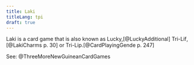 ```yaml
---
title: Laki
titleLang: tpi
draft: true
---
```


<span class="aka noun" lang="tpi">Laki</span> is a card game that is also known as <span class="aka">Lucky</span>,[@LuckyAdditional] <span class="aka noun" lang="tpi">Tri-Lif</span>,[@LakiCharms p. 30] or <span class="aka noun" lang="tpi">Tri-Lip</span>.[@CardPlayingGende p. 247]

See: @ThreeMoreNewGuineanCardGames
